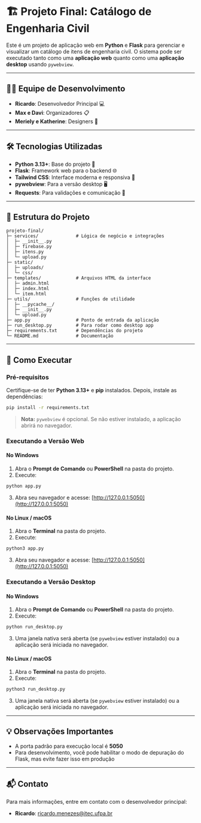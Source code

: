 # 🏗️ Projeto Final: Catálogo de Engenharia Civil

Este é um projeto de aplicação web em **Python** e **Flask** para gerenciar e
visualizar um catálogo de itens de engenharia civil. O sistema pode ser
executado tanto como uma **aplicação web** quanto como uma **aplicação desktop**
usando `pywebview`.

---

## 👩‍💻 Equipe de Desenvolvimento

- **Ricardo**: Desenvolvedor Principal 💻
- **Max e Davi**: Organizadores 📋
- **Meriely e Katherine**: Designers 🎨

---

## 🛠️ Tecnologias Utilizadas

- **Python 3.13+**: Base do projeto 🐍
- **Flask**: Framework web para o backend 🌐
- **Tailwind CSS**: Interface moderna e responsiva 🎨
- **pywebview**: Para a versão desktop 🖥️
- **Requests**: Para validações e comunicação 📡

---

## 📂 Estrutura do Projeto

```
projeto-final/
├─ services/              # Lógica de negócio e integrações
│  ├─ __init__.py
│  ├─ firebase.py
│  ├─ itens.py
│  └─ upload.py
├─ static/
│  ├─ uploads/
│  └─ css/
├─ templates/             # Arquivos HTML da interface
│  ├─ admin.html
│  ├─ index.html
│  └─ item.html
├─ utils/                 # Funções de utilidade
│  ├─ __pycache__/
│  ├─ __init__.py
│  └─ upload.py
├─ app.py                 # Ponto de entrada da aplicação
├─ run_desktop.py         # Para rodar como desktop app
├─ requirements.txt       # Dependências do projeto
└─ README.md              # Documentação
```

---

## 🚀 Como Executar

### **Pré-requisitos**

Certifique-se de ter **Python 3.13+** e **pip** instalados. Depois, instale as
dependências:

```bash
pip install -r requirements.txt
```

> **Nota:** `pywebview` é opcional. Se não estiver instalado, a aplicação abrirá
> no navegador.

### **Executando a Versão Web**

#### No Windows

1. Abra o **Prompt de Comando** ou **PowerShell** na pasta do projeto.
2. Execute:

```bash
python app.py
```

3. Abra seu navegador e acesse: [http://127.0.0.1:5050](http://127.0.0.1:5050)

#### No Linux / macOS

1. Abra o **Terminal** na pasta do projeto.
2. Execute:

```bash
python3 app.py
```

3. Abra seu navegador e acesse: [http://127.0.0.1:5050](http://127.0.0.1:5050)

### **Executando a Versão Desktop**

#### No Windows

1. Abra o **Prompt de Comando** ou **PowerShell** na pasta do projeto.
2. Execute:

```bash
python run_desktop.py
```

3. Uma janela nativa será aberta (se `pywebview` estiver instalado) ou a
   aplicação será iniciada no navegador.

#### No Linux / macOS

1. Abra o **Terminal** na pasta do projeto.
2. Execute:

```bash
python3 run_desktop.py
```

3. Uma janela nativa será aberta (se `pywebview` estiver instalado) ou a
   aplicação será iniciada no navegador.

---

## 💡 Observações Importantes

- A porta padrão para execução local é **5050**
- Para desenvolvimento, você pode habilitar o modo de depuração do Flask, mas
  evite fazer isso em produção

---

## 📬 Contato

Para mais informações, entre em contato com o desenvolvedor principal:

- **Ricardo**:
  [ricardo.menezes@itec.ufpa.br](mailto:ricardo.menezes@itec.ufpa.br)
